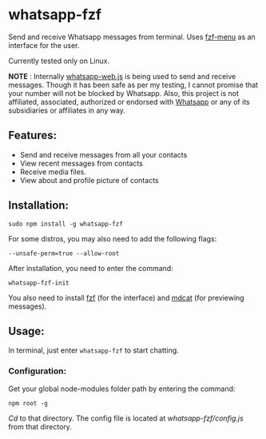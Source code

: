 # whatsapp-fzf
Send and receive Whatsapp messages from terminal. Uses [fzf-menu](https://github.com/junegunn/fzf) as an interface for the user.

Currently tested only on Linux.

**NOTE** : Internally [whatsapp-web.js](https://www.npmjs.com/package/whatsapp-web.js) is being used to send and receive messages. Though it has been safe as per my testing, I cannot promise that your number will not be blocked by Whatsapp. Also, this project is not affiliated, associated, authorized or endorsed with [Whatsapp](https://whatsapp.com) or any of its subsidiaries or affiliates in any way.

## Features:
- Send and receive messages from all your contacts
- View recent messages from contacts
- Receive media files.
- View about and profile picture of contacts

## Installation:
`sudo npm install -g whatsapp-fzf`

For some distros, you may also need to add the following flags:

`--unsafe-perm=true --allow-root`

After installation, you need to enter the command:

`whatsapp-fzf-init`

You also need to install [fzf](https://github.com/junegunn/fzf) (for the interface) and [mdcat](https://github.com/lunaryorn/mdcat) (for previewing messages).

## Usage:
In terminal, just enter `whatsapp-fzf` to start chatting.

### Configuration:
Get your global node-modules folder path by entering the command:

`npm root -g`

*Cd* to that directory. The config file is located at *whatsapp-fzf/config.js* from that directory. 

